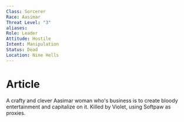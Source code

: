 ```yaml
---
Class: Sorcerer
Race: Aasimar
Threat Level: "3"
aliases: 
Role: Leader
Attitude: Hostile
Intent: Manipulation
Status: Dead
Location: Nine Hells
---
```


# Article
A crafty and clever Aasimar woman who's business is to create bloody entertainment and capitalize on it. Killed by Violet, using Softpaw as proxies.